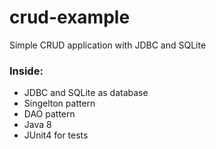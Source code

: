 # crud-example
Simple CRUD application with JDBC and SQLite

### Inside:
* JDBC and SQLite as database
* Singelton pattern
* DAO pattern
* Java 8
* JUnit4 for tests


